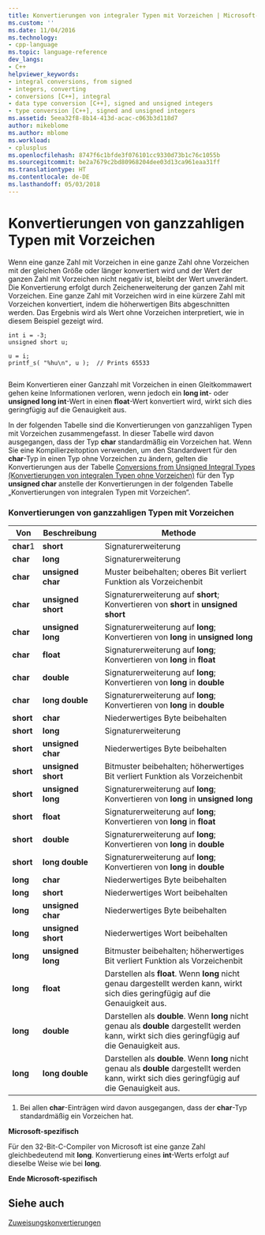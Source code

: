 ```yaml
---
title: Konvertierungen von integraler Typen mit Vorzeichen | Microsoft-Dokumentation
ms.custom: ''
ms.date: 11/04/2016
ms.technology:
- cpp-language
ms.topic: language-reference
dev_langs:
- C++
helpviewer_keywords:
- integral conversions, from signed
- integers, converting
- conversions [C++], integral
- data type conversion [C++], signed and unsigned integers
- type conversion [C++], signed and unsigned integers
ms.assetid: 5eea32f8-8b14-413d-acac-c063b3d118d7
author: mikeblome
ms.author: mblome
ms.workload:
- cplusplus
ms.openlocfilehash: 8747f6c1bfde3f076101cc9330d73b1c76c1055b
ms.sourcegitcommit: be2a7679c2bd80968204dee03d13ca961eaa31ff
ms.translationtype: HT
ms.contentlocale: de-DE
ms.lasthandoff: 05/03/2018
---
```

# <a name="conversions-from-signed-integral-types"></a>Konvertierungen von ganzzahligen Typen mit Vorzeichen
Wenn eine ganze Zahl mit Vorzeichen in eine ganze Zahl ohne Vorzeichen mit der gleichen Größe oder länger konvertiert wird und der Wert der ganzen Zahl mit Vorzeichen nicht negativ ist, bleibt der Wert unverändert. Die Konvertierung erfolgt durch Zeichenerweiterung der ganzen Zahl mit Vorzeichen. Eine ganze Zahl mit Vorzeichen wird in eine kürzere Zahl mit Vorzeichen konvertiert, indem die höherwertigen Bits abgeschnitten werden. Das Ergebnis wird als Wert ohne Vorzeichen interpretiert, wie in diesem Beispiel gezeigt wird.  
  
```  
int i = -3;  
unsigned short u;  
  
u = i;   
printf_s( "%hu\n", u );  // Prints 65533  
  
```  
  
 Beim Konvertieren einer Ganzzahl mit Vorzeichen in einen Gleitkommawert gehen keine Informationen verloren, wenn jedoch ein **long int**- oder **unsigned long int**-Wert in einen **float**-Wert konvertiert wird, wirkt sich dies geringfügig auf die Genauigkeit aus.  
  
 In der folgenden Tabelle sind die Konvertierungen von ganzzahligen Typen mit Vorzeichen zusammengefasst. In dieser Tabelle wird davon ausgegangen, dass der Typ **char** standardmäßig ein Vorzeichen hat. Wenn Sie eine Kompilierzeitoption verwenden, um den Standardwert für den **char**-Typ in einen Typ ohne Vorzeichen zu ändern, gelten die Konvertierungen aus der Tabelle [Conversions from Unsigned Integral Types (Konvertierungen von integralen Typen ohne Vorzeichen)](../c-language/conversions-from-unsigned-integral-types.md) für den Typ **unsigned char** anstelle der Konvertierungen in der folgenden Tabelle „Konvertierungen von integralen Typen mit Vorzeichen“.  
  
### <a name="conversions-from-signed-integral-types"></a>Konvertierungen von ganzzahligen Typen mit Vorzeichen  
  
|Von|Beschreibung|Methode|  
|----------|--------|------------|  
|**char**1|**short**|Signaturerweiterung|  
|**char**|**long**|Signaturerweiterung|  
|**char**|**unsigned char**|Muster beibehalten; oberes Bit verliert Funktion als Vorzeichenbit|  
|**char**|**unsigned short**|Signaturerweiterung auf **short**; Konvertieren von **short** in **unsigned short**|  
|**char**|**unsigned long**|Signaturerweiterung auf **long**; Konvertieren von **long** in **unsigned long**|  
|**char**|**float**|Signaturerweiterung auf **long**; Konvertieren von **long** in **float**|  
|**char**|**double**|Signaturerweiterung auf **long**; Konvertieren von **long** in **double**|  
|**char**|**long double**|Signaturerweiterung auf **long**; Konvertieren von **long** in **double**|  
|**short**|**char**|Niederwertiges Byte beibehalten|  
|**short**|**long**|Signaturerweiterung|  
|**short**|**unsigned char**|Niederwertiges Byte beibehalten|  
|**short**|**unsigned short**|Bitmuster beibehalten; höherwertiges Bit verliert Funktion als Vorzeichenbit|  
|**short**|**unsigned long**|Signaturerweiterung auf **long**; Konvertieren von **long** in **unsigned long**|  
|**short**|**float**|Signaturerweiterung auf **long**; Konvertieren von **long** in **float**|  
|**short**|**double**|Signaturerweiterung auf **long**; Konvertieren von **long** in **double**|  
|**short**|**long double**|Signaturerweiterung auf **long**; Konvertieren von **long** in **double**|  
|**long**|**char**|Niederwertiges Byte beibehalten|  
|**long**|**short**|Niederwertiges Wort beibehalten|  
|**long**|**unsigned char**|Niederwertiges Byte beibehalten|  
|**long**|**unsigned short**|Niederwertiges Wort beibehalten|  
|**long**|**unsigned long**|Bitmuster beibehalten; höherwertiges Bit verliert Funktion als Vorzeichenbit|  
|**long**|**float**|Darstellen als **float**. Wenn **long** nicht genau dargestellt werden kann, wirkt sich dies geringfügig auf die Genauigkeit aus.|  
|**long**|**double**|Darstellen als **double**. Wenn **long** nicht genau als **double** dargestellt werden kann, wirkt sich dies geringfügig auf die Genauigkeit aus.|  
|**long**|**long double**|Darstellen als **double**. Wenn **long** nicht genau als **double** dargestellt werden kann, wirkt sich dies geringfügig auf die Genauigkeit aus.|  
  
 1. Bei allen **char**-Einträgen wird davon ausgegangen, dass der **char**-Typ standardmäßig ein Vorzeichen hat.  
  
 **Microsoft-spezifisch**  
  
 Für den 32-Bit-C-Compiler von Microsoft ist eine ganze Zahl gleichbedeutend mit **long**. Konvertierung eines **int**-Werts erfolgt auf dieselbe Weise wie bei **long**.  
  
 **Ende Microsoft-spezifisch**  
  
## <a name="see-also"></a>Siehe auch  
 [Zuweisungskonvertierungen](../c-language/assignment-conversions.md)